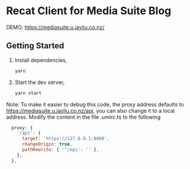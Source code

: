 # Recat Client for Media Suite Blog

DEMO: https://mediasuite.u.jayliu.co.nz/


## Getting Started

1. Install dependencies,

    ```bash
    yarn
    ```

2. Start the dev server,

    ```bash
    yarn start
    ```

Note: To make it easier to debug this code, the proxy address defaults to <https://mediasuite.u.jayliu.co.nz/api>, you can also change it to a local address.
Modify the content in the file .umirc.ts to the following

```javascript
  proxy: {
    '/api': {
      target: 'https://127.0.0.1:8000',
      changeOrigin: true,
      pathRewrite: { '^/api': '' },
    },
  },
```
